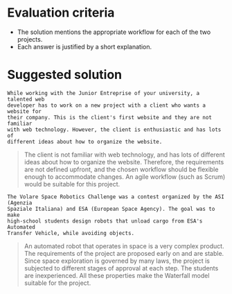 # Evaluation criteria

- The solution mentions the appropriate workflow for each of the two projects.
- Each answer is justified by a short explanation.

# Suggested solution

```text
While working with the Junior Entreprise of your university, a talented web 
developer has to work on a new project with a client who wants a website for 
their company. This is the client's first website and they are not familiar 
with web technology. However, the client is enthusiastic and has lots of
different ideas about how to organize the website.
```

> The client is not familiar with web technology, and has lots of different
> ideas about how to organize the website. Therefore, the requirements are not
> defined upfront, and the chosen workflow should be flexible enough to
> accommodate changes. An agile workflow (such as Scrum) would be suitable for
> this project.

```text
The Volare Space Robotics Challenge was a contest organized by the ASI (Agenzia
Spaziale Italiana) and ESA (European Space Agency). The goal was to make
high-school students design robots that unload cargo from ESA's Automated
Transfer Vehicle, while avoiding objects.
```

> An automated robot that operates in space is a very complex product. The
> requirements of the project are proposed early on and are stable. Since space
> exploration is governed by many laws, the project is subjected to different
> stages of approval at each step. The students are inexperienced. All these
> properties make the Waterfall model suitable for the project.
